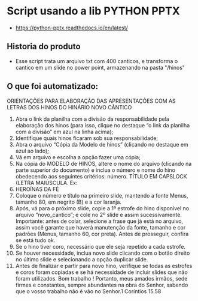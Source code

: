 # Script usando a lib PYTHON PPTX 
- https://python-pptx.readthedocs.io/en/latest/

## Historia do produto
   - Esse script trata um arquivo txt com 400 canticos, e transforma o cantico em um slide no power point, armazenando na pasta "/hinos"

## O que foi automatizado:

ORIENTAÇÕES PARA ELABORAÇÃO DAS APRESENTAÇÕES COM AS LETRAS DOS
HINOS DO HINÁRIO NOVO CÂNTICO
1. Abra o link da planilha com a divisão da responsabilidade pela elaboração dos hinos
(para isso, clique no destaque “o link da planilha com a divisão” em azul na linha
acima);
2. Identifique quais hinos ficaram sob sua responsabilidade;
3. Abra o arquivo “Cópia da Modelo de hinos” (clicando no destaque em azul ao lado);
4. Vá em arquivo e escolha a opção fazer uma cópia;
5. Na cópia do MODELO de HINOS, altere o nome do arquivo (clicando na parte
superior do documento) e inclua o número e nome do hino obedecendo aos
seguintes critérios: número. TÍTULO EM CAPSLOCK (LETRA MAIÚSCULA. Ex:
322. HEROÍNAS DA FÉ
6. Coloque o número e título na primeiro slide, mantendo a fonte Menus, tamanho 80,
em negrito (B) e a cor laranja.
7. Após, vá para o próximo slide, copie a 1ª estrofe do hino disponível no arquivo
“novo_cantico”; e cole no 2º slide e assim sucessivamente. Importante: antes de
colar, selecione a frase que já está no arquivo, assim você garante que haverá
manutenção da fonte, tamanho e cor padrões (Menus, tamanho 60, cor preta). Antes
de prosseguir, confira se está tudo ok.
8. Se o hino tiver coro, necessário que ele seja repetido a cada estrofe.
9. Se houver necessidade, inclua novo slide clicando com o botão direito no último
slide e selecionando a opção duplicar slide.
10. Antes de finalizar e partir para novo hino, verifique se todas as estrofes e coros
foram copiadas e se há necessidade de incluir slides que não foram utilizados.
Bom trabalho !
Portanto, meus amados irmãos, sede firmes e constantes, sempre abundantes na obra do
Senhor, sabendo que o vosso trabalho não é vão no Senhor.1 Coríntios 15.58

